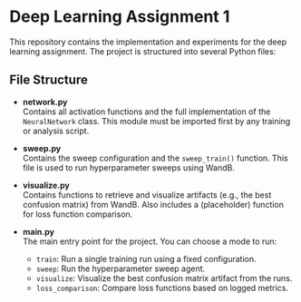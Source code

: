 # Deep Learning Assignment 1

This repository contains the implementation and experiments for the deep learning assignment. The project is structured into several Python files:

## File Structure

- **network.py**  
  Contains all activation functions and the full implementation of the `NeuralNetwork` class. This module must be imported first by any training or analysis script.

- **sweep.py**  
  Contains the sweep configuration and the `sweep_train()` function. This file is used to run hyperparameter sweeps using WandB.

- **visualize.py**  
  Contains functions to retrieve and visualize artifacts (e.g., the best confusion matrix) from WandB. Also includes a (placeholder) function for loss function comparison.

- **main.py**  
  The main entry point for the project. You can choose a mode to run:
  - `train`: Run a single training run using a fixed configuration.
  - `sweep`: Run the hyperparameter sweep agent.
  - `visualize`: Visualize the best confusion matrix artifact from the runs.
  - `loss_comparison`: Compare loss functions based on logged metrics.